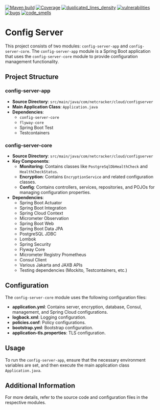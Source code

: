 [![Maven build](https://github.com/Netcracker/qubership-core-config-server/actions/workflows/maven-build.yaml/badge.svg)](https://github.com/Netcracker/qubership-core-config-server/actions/workflows/maven-build.yaml)
[![Coverage](https://sonarcloud.io/api/project_badges/measure?metric=coverage&project=Netcracker_qubership-core-config-server)](https://sonarcloud.io/summary/overall?id=Netcracker_qubership-core-config-server)
[![duplicated_lines_density](https://sonarcloud.io/api/project_badges/measure?metric=duplicated_lines_density&project=Netcracker_qubership-core-config-server)](https://sonarcloud.io/summary/overall?id=Netcracker_qubership-core-config-server)
[![vulnerabilities](https://sonarcloud.io/api/project_badges/measure?metric=vulnerabilities&project=Netcracker_qubership-core-config-server)](https://sonarcloud.io/summary/overall?id=Netcracker_qubership-core-config-server)
[![bugs](https://sonarcloud.io/api/project_badges/measure?metric=bugs&project=Netcracker_qubership-core-config-server)](https://sonarcloud.io/summary/overall?id=Netcracker_qubership-core-config-server)
[![code_smells](https://sonarcloud.io/api/project_badges/measure?metric=code_smells&project=Netcracker_qubership-core-config-server)](https://sonarcloud.io/summary/overall?id=Netcracker_qubership-core-config-server)


# Config Server

This project consists of two modules: `config-server-app` and `config-server-core`. The `config-server-app` module is a Spring Boot application that uses the `config-server-core` module to provide configuration management functionality.

## Project Structure

### config-server-app

- **Source Directory**: `src/main/java/com/netcracker/cloud/configserver`
- **Main Application Class**: `Application.java`
- **Dependencies**:
  - `config-server-core`
  - `flyway-core`
  - Spring Boot Test
  - Testcontainers

### config-server-core

- **Source Directory**: `src/main/java/com/netcracker/cloud/configserver`
- **Key Components**:
  - **Monitoring**: Contains classes like `PostgreSqlDbHealthCheck` and `HealthCheckStatus`.
  - **Encryption**: Contains `EncryptionService` and related configuration classes.
  - **Config**: Contains controllers, services, repositories, and POJOs for managing configuration properties.
- **Dependencies**:
  - Spring Boot Actuator
  - Spring Boot Integration
  - Spring Cloud Context
  - Micrometer Observation
  - Spring Boot Web
  - Spring Boot Data JPA
  - PostgreSQL JDBC
  - Lombok
  - Spring Security
  - Flyway Core
  - Micrometer Registry Prometheus
  - Consul Client
  - Various Jakarta and JAXB APIs
  - Testing dependencies (Mockito, Testcontainers, etc.)

## Configuration

The `config-server-core` module uses the following configuration files:

- **application.yml**: Contains server, encryption, database, Consul, management, and Spring Cloud configurations.
- **logback.xml**: Logging configuration.
- **policies.conf**: Policy configurations.
- **bootstrap.yml**: Bootstrap configuration.
- **application-tls.properties**: TLS configuration.

## Usage

To run the `config-server-app`, ensure that the necessary environment variables are set, and then execute the main application class `Application.java`.

## Additional Information

For more details, refer to the source code and configuration files in the respective modules.



